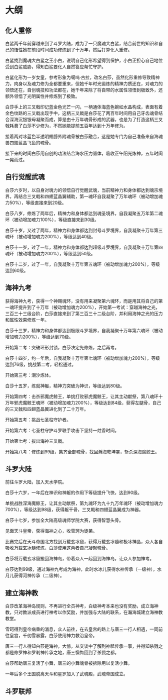 # 大纲

## 化人重修

白鲨两千年前穿越来到了斗罗大陆，成为了一只魔魂大白鲨，结合前世的知识和自己的悟性她在前段时间成功修炼到了十万年，然后打算化人重修。

白鲨找到魔魂大白鲨之王小白，说明自己化形希望得到保护，小白正担心自己地位受到白鲨威胁，得知白鲨要化人自然答应帮忙守护。

白鲨化形为一岁女童，参考形象为噶呜·古拉，改名白莎，虽然化形重修导致精神力，肉身以及魂力修为全都要重来，但她千年时光锻炼的精神力质还在，对魂力的领悟还在，自创魂技和功法都在，她千年来除了将自带的水属性领悟到极致外，还额外领悟了光明属性并修炼到了极致。

白莎手上的三叉戟印记蓝金色光芒一闪，一柄通体海蓝色婉如水晶构成，表面有着金色纹路的三叉戟出现手中，这柄三叉戟是白莎花了两百年时间用自己牙齿魂骨结合深海沉银银母凝聚而成，算是由十万年魂骨形成的武器，也是为了打造这柄三叉戟耗费了白莎不少修为，不然她能提前五百年达到十万年修为。

接着两对冰蓝色半透明翅膀外附魂骨被白莎融合，这是她专门为自己准备来自海魂兽四翅蓝晶飞鱼的魂骨。

接下来的时间白莎用自创的功法结合海水压力锻体，吸收正午阳光炼神，五年时间一晃而过。

## 自行觉醒武魂

白莎六岁时，以自身对魂力的领悟自行觉醒武魂，当前精神力和身体都达到魂宗境界，再结合三叉戟和四翅蓝晶翼辅助，第一魂环自我凝聚了万年魂环（被动增加魂力50%），等级直接来到20级。

白莎八岁，修炼了两年后，精神力和身体都达到魂圣境界，自我凝聚五万年第二魂环（被动增加魂力100%），等级直接来到30级。

白莎十岁，又过了两年，精神力和身体都达到封号斗罗境界，自我凝聚十万年第三魂环（被动增加魂力200%），等级达到40级。

白莎十一岁，过了一年，精神力和身体都达到超级斗罗境界，自我凝聚十万年第四魂环（被动增加魂力200%），等级达到50级。

白莎十二岁，过了一年，自我凝聚十万年第五魂环（被动增加魂力200%），等级达到60级。

## 海神九考

获得海神九考，获得一个神赐魂环，没有用来凝聚第六魂环，而是用其将自己的第一魂环提升到了十万年（被动增加魂力200%），开始第一考试：穿越海神之光，三百三十三级台阶，白莎直接来到了第三百三十二级台阶，并利用海神之光的压力和属性效果修炼一年。

白莎十三岁，精神力和身体都达到极限斗罗境界，自我凝聚十万年第六魂环（被动增加魂力200%），等级达到70级。

开始第二考：突破环形封锁，白莎决定先修炼，之后再考。

白莎十四岁，约一年后，自我凝聚十万年第七魂环（被动增加魂力200%），等级达到76级，挑战第二考，轻松通过。

开始第三考：潮汐炼体。

白莎十五岁，练就神躯，精神力突破为神识，等级达到80级。

开始第四考：击杀邪魔虎鲸王，单挑打败邪虎魔鲸王，让其主动献祭，第八魂环十万年邪虎魔鲸王魂环（被动增加魂力200%），等级达到84级，获得左腿骨，自己的三叉戟和四翅蓝晶翼进化到了二十万年。

开始第五考：挑战七圣柱守护者。

开始第六考：七圣柱守护斗罗联手攻击下坚持一炷香时间。

开始第七考：拔出海神三叉戟。

开始第八考：修炼到99级，集齐全部魂骨，找回瀚海乾坤罩，斩杀深海魔鲸王。

## 斗罗大陆

前往斗罗大陆，加入天水学院。

白莎十六岁，一年后在神识和神躯的作用下等级提升飞快，达到90级。

单挑战胜深海魔鲸王，让其主动献祭，第九魂环为九十九万年魂环（被动增加魂力700%），等级达到98级，获得躯干骨，三叉戟和四翅蓝晶翼成为神器。

白莎十七岁，参加全大陆高级魂师学院大赛，获得智慧头骨。

见面天斗皇帝，获得海神之心，收雪珂为徒弟。

比赛完后在天斗帝国北方找到万载玄冰窟，获得万载玄冰髓和极冰神晶，众人各自吸收万载玄冰髓修炼，白莎使用这两者自己凝聚魂骨。

白莎将万载玄冰窟搬回海神岛，带着众人一起回到海神岛，让众人参加神考。

白莎达到99级，通过海神九考成为海神，此时水冰儿获得水神传承（一级神），水月儿获得河神传承（二级神）。

## 建立海神教

白莎改革海神岛规则，不再进行全员神考，白级神考本来也没有奖励，成立海神教，只对教派成员进行神考以作奖励，并加强与大陆的联系，在瀚海城建立海神教教堂。

雪珂得到皇帝病重的消息，众人前往，在去皇宫的路上与唐三一行人相遇，一同前往皇宫，千仞雪暴露，白莎使用神力救治皇帝。

唐三一行人得知白莎是海神，大惊，从交谈中了解到神祗传承一事，并得知杀戮之都是修罗神和罗刹神传承之地，唐三懊悔回到了杀戮之都。

白莎帮助唐三复活了小舞，唐三的小舞魂骨被拆除用以复活小舞。

一年后多个王国脱离天斗和星罗加入了武魂殿，武魂帝国成立。

## 斗罗联邦


